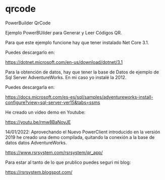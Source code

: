 # qrcode
PowerBuilder QrCode

Ejemplo PowerBUilder para Generar y Leer Códigos QR.

Para que este ejemplo funcione hay que tener instalado Net Core 3.1.

Puedes descargarlo en:

https://dotnet.microsoft.com/en-us/download/dotnet/3.1

Para la obtención de datos, hay que tener la base de Datos de ejemplo de Sql Server AdventureWorks.
En mi caso yo instalé la 2012.

Puedes descargarla en:

https://docs.microsoft.com/es-es/sql/samples/adventureworks-install-configure?view=sql-server-ver15&tabs=ssms

He creado un video demo en Youtube: 

https://youtu.be/rmw8BaNovJE

14/01/2022:
Aprovechando el Nuevo PowerClient introducido en la versión 2019 he creado una demo compilada, quitando la conexión a la base de datos datos AdventureWorks.

https://www.rsrsystem.com/rsrsystem/qr_app/

Para estar al tanto de lo que prublico puedes seguri mi blog:

https://rsrsystem.blogspot.com/
